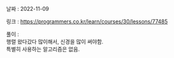 날짜 : 2022-11-09  

링크 : https://programmers.co.kr/learn/courses/30/lessons/77485  

풀이 :  
행렬 왔다갔다 많이해서, 신경을 많이 써야함.  
특별히 사용하는 알고리즘은 없음.
